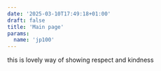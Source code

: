 ```yaml
---
date: '2025-03-10T17:49:18+01:00'
draft: false
title: 'Main page'
params:
  name: 'jp100'
---
```


this is lovely way of showing respect and kindness
